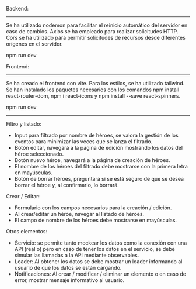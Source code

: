 Backend:
_______
Se ha utilizado nodemon para facilitar el reinicio automático del servidor en caso de cambios.
Axios se ha empleado para realizar solicitudes HTTP.
Cors se ha utilizado para permitir solicitudes de recursos desde diferentes orígenes en el servidor.

npm run dev


Frontend:
_______
Se ha creado el frontend con vite.
Para los estilos, se ha utilizado tailwind.
Se han instalado los paquetes necesarios con los comandos npm install react-router-dom, npm i react-icons y npm install --save react-spinners.

npm run dev

_______

Filtro y listado:

 - Input para filtrado por nombre de héroes, se valora la gestión de los eventos para minimizar las veces que se lanza el filtrado.
 - Botón editar, navegará a la página de edición mostrando los datos del héroe seleccionado.
 - Botón nuevo héroe, navegará a la página de creación de héroes.
 - El nombre de los héroes del filtrado debe mostrarse con la primera letra en mayúsculas.
 - Botón de borrar héroes, preguntará si se está seguro de que se desea borrar el héroe y, al confirmarlo, lo borrará.
   
Crear / Editar:

 - Formulario con los campos necesarios para la creación / edición.
 - Al crear/editar un héroe, navegar al listado de héroes.
 - El campo de nombre de los héroes debe mostrarse en mayúsculas.
   
Otros elementos:

 - Servicio: se permite tanto mockear los datos como la conexión con una API (real o) pero en caso de tener los datos en el servicio, se debe simular las llamadas a la API mediante observables.
 - Loader: Al obtener los datos se debe mostrar un loader informando al usuario de que los datos se están cargando.
 - Notificaciones: Al crear / modificar / eliminar un elemento o en caso de error, mostrar mensaje informativo al usuario.





